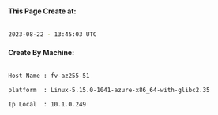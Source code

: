 
   
#### This Page Create at:

```bash

2023-08-22 - 13:45:03 UTC

```

#### Create By Machine:

```bash

Host Name : fv-az255-51

platform  : Linux-5.15.0-1041-azure-x86_64-with-glibc2.35

Ip Local  : 10.1.0.249

```

